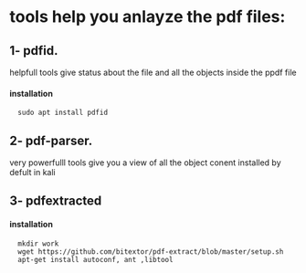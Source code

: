 # tools help you anlayze the pdf files:

## 1- pdfid.
helpfull tools give status about the file and all the objects inside the ppdf file
#### installation 
      sudo apt install pdfid

## 2- pdf-parser.
very powerfulll tools give you a view of all the object conent
installed by defult in kali

## 3- pdfextracted


#### installation 
      mkdir work
      wget https://github.com/bitextor/pdf-extract/blob/master/setup.sh
      apt-get install autoconf, ant ,libtool
